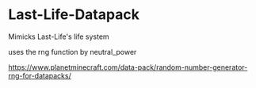 # Last-Life-Datapack
Mimicks Last-Life's life system

uses the rng function by neutral_power

https://www.planetminecraft.com/data-pack/random-number-generator-rng-for-datapacks/
